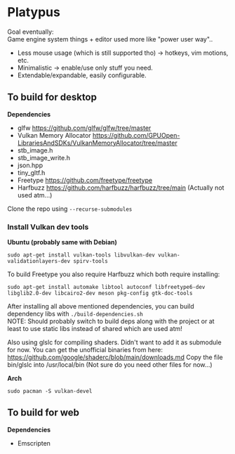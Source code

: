 # Platypus

Goal eventually: <br/>
Game engine system things + editor used more like "power user way"..
* Less mouse usage (which is still supported tho) -> hotkeys, vim motions, etc. <br/>
* Minimalistic -> enable/use only stuff you need.
* Extendable/expandable, easily configurable.

## To build for desktop
**Dependencies**
* glfw https://github.com/glfw/glfw/tree/master <br/>
* Vulkan Memory Allocator https://github.com/GPUOpen-LibrariesAndSDKs/VulkanMemoryAllocator/tree/master <br/>
* stb_image.h
* stb_image_write.h
* json.hpp
* tiny_gltf.h
* Freetype https://github.com/freetype/freetype
* Harfbuzz https://github.com/harfbuzz/harfbuzz/tree/main (Actually not used atm...)

Clone the repo using `--recurse-submodules`

### Install Vulkan dev tools

**Ubuntu (probably same with Debian)**
```
sudo apt-get install vulkan-tools libvulkan-dev vulkan-validationlayers-dev spirv-tools
```

To build Freetype you also require Harfbuzz which both require installing: <br/>
```
sudo apt-get install automake libtool autoconf libfreetype6-dev libglib2.0-dev libcairo2-dev meson pkg-config gtk-doc-tools
```

After installing all above mentioned dependencies, you can build dependency libs with  `./build-dependencies.sh` <br/>
NOTE: Should probably switch to build deps along with the project or at least to use static libs instead of shared which are used atm! <br/>

Also using glslc for compiling shaders.
Didn't want to add it as submodule for now.
You can get the unofficial binaries from here: https://github.com/google/shaderc/blob/main/downloads.md
Copy the file bin/glslc into /usr/local/bin (Not sure do you need other files for now...)

**Arch**
```
sudo pacman -S vulkan-devel
```

## To build for web
**Dependencies**
* Emscripten
